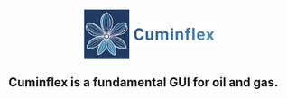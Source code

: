 <h1 align="center">
 <img src="https://github.com/Uygur-code/cuminflex/blob/main/cuminflex_logo.jpg" width=80 align="center"> <img src="https://github.com/Uygur-code/cuminflex/blob/main/cuminflex_name.jpg" width=150 align="center">
</h1> 
<h2 class="display-4" font-size: .83em> Cuminflex is a fundamental GUI for oil and gas.</h2>
